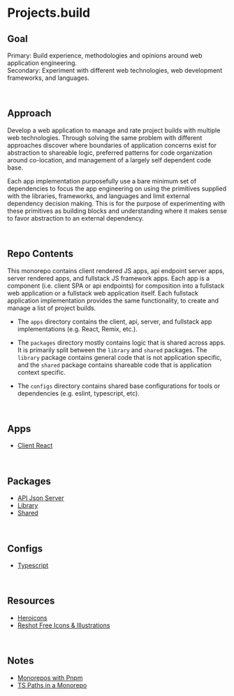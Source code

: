 # **Projects.build**

## **Goal**
Primary: Build experience, methodologies and opinions around web application engineering.  
Secondary: Experiment with different web technologies, web development frameworks, and languages. 


&nbsp;
## **Approach**
Develop a web application to manage and rate project builds with multiple web technologies. Through solving the same problem with different approaches discover where boundaries of application concerns exist for abstraction to shareable logic, preferred patterns for code organization around co-location, and management of a largely self dependent code base. 

Each app implementation purposefully use a bare minimum set of dependencies to focus the app engineering on using the primitives supplied with the libraries, frameworks, and languages and limit external dependency decision making. This is for the purpose of experimenting with these primitives as building blocks and understanding where it makes sense to favor abstraction to an external dependency. 


&nbsp;
## **Repo Contents**
This monorepo contains client rendered JS apps, api endpoint server apps, server rendered apps, and fullstack JS framework apps. Each app is a component (i.e. client SPA or api endpoints) for composition into a fullstack web application or a fullstack web application itself. Each fullstack application implementation provides the same functionality, to create and manage a list of project builds. 

- The `apps` directory contains the client, api, server, and fullstack app implementations (e.g. React, Remix, etc.).

- The `packages` directory mostly contains logic that is shared across apps. It is primarily split between the `library` and `shared` packages. The `library` package contains general code that is not application specific, and the `shared` package contains shareable code that is application context specific. 

- The `configs` directory contains shared base configurations for tools or dependencies (e.g. eslint, typescript, etc).


&nbsp;
## **Apps**
- [Client React](./apps/client-react)
<!-- - [Client Solid](./apps/client-solid) -->
<!-- - [Client Svelte](./apps/client-svelte) -->
<!-- - [Client Qwik](./apps/client-qwik) -->

<!-- - [API Node + Fastify](./apps/api-node-fastify) -->

<!-- - [Server Go + HTMX](./apps/server-go-htmx) -->

<!-- - [Fullstack Astro](./apps/fullstack-astro) -->
<!-- - [Fullstack Next](./apps/fullstack-next) -->
<!-- - [Fullstack Remix](./apps/fullstack-remix) -->
<!-- - [Fullstack SolidStart](./apps/fullstack-solidstart) -->
<!-- - [Fullstack SvelteKit](./apps/fullstack-sveltekit) -->
<!-- - [Fullstack Leptos](./apps/fullstack-leptos) -->

&nbsp;
## **Packages**
- [API Json Server](./packages/api-json-server)
- [Library](./packages/library)
- [Shared](./packages/shared)
<!-- - [DB Schema](./packages/db-schema) -->

&nbsp;
## **Configs**
<!-- biome.json must be in root folder, does not work as workspace config: https://github.com/biomejs/biome-vscode/issues/25 --> 
<!-- - [Biome](./configs/biome) -->  
<!-- - [ESlint](./configs/eslint) -->
- [Typescript](./configs/typescript)


&nbsp;
## **Resources**
- [Heroicons](https://heroicons.com/)
- [Reshot Free Icons & Illustrations](https://www.reshot.com/)

&nbsp;
## **Notes**
- [Monorepos with Pnpm](https://levelup.video/tutorials/monorepos-with-pnpm)
- [TS Paths in a Monorepo](https://github.com/vercel/turbo/discussions/620)